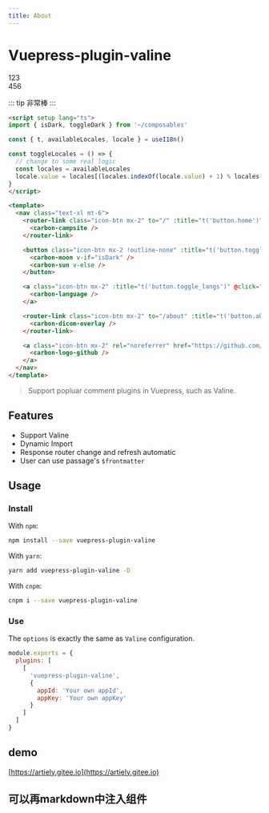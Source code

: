 ```yaml
---
title: About
---
```

# Vuepress-plugin-valine

<div class="container gird gird-clos-3 ">
  <div class="col-span-2">123</div>
  <div class="col-span-1">456</div>
</div>


::: tip
非常棒
:::

```html {1,3,6-7, 9-10,13}
<script setup lang="ts">
import { isDark, toggleDark } from '~/composables'

const { t, availableLocales, locale } = useI18n()

const toggleLocales = () => {
  // change to some real logic
  const locales = availableLocales
  locale.value = locales[(locales.indexOf(locale.value) + 1) % locales.length]
}
</script>

<template>
  <nav class="text-xl mt-6">
    <router-link class="icon-btn mx-2" to="/" :title="t('button.home')">
      <carbon-campsite />
    </router-link>

    <button class="icon-btn mx-2 !outline-none" :title="t('button.toggle_dark')" @click="toggleDark()">
      <carbon-moon v-if="isDark" />
      <carbon-sun v-else />
    </button>

    <a class="icon-btn mx-2" :title="t('button.toggle_langs')" @click="toggleLocales">
      <carbon-language />
    </a>

    <router-link class="icon-btn mx-2" to="/about" :title="t('button.about')">
      <carbon-dicom-overlay />
    </router-link>

    <a class="icon-btn mx-2" rel="noreferrer" href="https://github.com/antfu/vitesse" target="_blank" title="GitHub">
      <carbon-logo-github />
    </a>
  </nav>
</template>
```


> Support popluar comment plugins in Vuepress, such as Valine.

## Features

- Support Valine
- Dynamic Import
- Response router change and refresh automatic
- User can use passage's `$frontmatter`

## Usage

### Install

With `npm`:

```bash
npm install --save vuepress-plugin-valine
```

With `yarn`:

```bash
yarn add vuepress-plugin-valine -D
```

With `cnpm`:

```bash
cnpm i --save vuepress-plugin-valine
```

### Use

The `options` is exactly the same as `Valine` configuration.

``` js {2-4}
module.exports = {
  plugins: [
    [
      'vuepress-plugin-valine',
      {
        appId: 'Your own appId',
        appKey: 'Your own appKey'
      }
    ]
  ]
}
```



## demo

<Demo src="../components/Footer.vue" ></Demo>
<Demo src="../components/Debug.vue" ></Demo>


[https://artiely.gitee.io](https://artiely.gitee.io)


## 可以再markdown中注入组件
<Footer />
